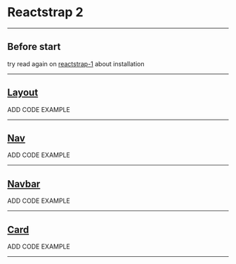 # Reactstrap 2

--- 

## Before start

try read again on [reactstrap-1](./../reactstrap-1/README.md) about installation

---

## [Layout](https://reactstrap.github.io/components/layout/)

ADD CODE EXAMPLE

---

## [Nav]()

ADD CODE EXAMPLE 

---

## [Navbar]()

ADD CODE EXAMPLE 

---

## [Card](https://reactstrap.github.io/components/card/)

ADD CODE EXAMPLE 

---